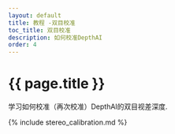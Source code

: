 ```yaml
---
layout: default
title: 教程 -双目校准
toc_title: 双目校准
description: 如何校准DepthAI
order: 4
---
```


# {{ page.title }}

学习如何校准（再次校准）DepthAI的双目视差深度.  

{% include stereo_calibration.md %}
